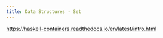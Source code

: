 ```yaml
---
title: Data Structures - Set
---
```


https://haskell-containers.readthedocs.io/en/latest/intro.html
